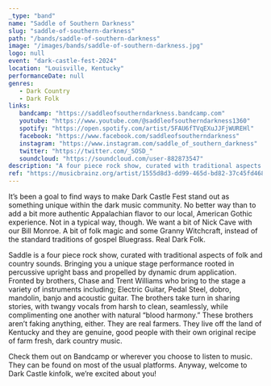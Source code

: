 ```yaml
---
_type: "band"
name: "Saddle of Southern Darkness"
slug: "saddle-of-southern-darkness"
path: "/bands/saddle-of-southern-darkness"
image: "/images/bands/saddle-of-southern-darkness.jpg"
logo: null
event: "dark-castle-fest-2024"
location: "Louisville, Kentucky"
performanceDate: null
genres:
   - Dark Country
   - Dark Folk
links:
   bandcamp: "https://saddleofsoutherndarkness.bandcamp.com"
   youtube: "https://www.youtube.com/@saddleofsoutherndarkness1360"
   spotify: "https://open.spotify.com/artist/5FAU6fTVqEXuJJFjWUREHl"
   facebook: "https://www.facebook.com/saddleofsoutherndarkness"
   instagram: "https://www.instagram.com/saddle_of_southern_darkness"
   twitter: "https://twitter.com/_SOSD_"
   soundcloud: "https://soundcloud.com/user-882873547"
description: "A four piece rock show, curated with traditional aspects of folk and country sounds."
ref: "https://musicbrainz.org/artist/1555d8d3-dd99-465d-bd82-37c45fd468bd"
---
```


It’s been a goal to find ways to make Dark Castle Fest stand out as something unique within the dark music community.
No better way than to add a bit more authentic Appalachian flavor to our local, American Gothic experience.
Not in a typical way, though.
We want a bit of Nick Cave with our Bill Monroe.
A bit of folk magic and some Granny Witchcraft, instead of the standard traditions of gospel Bluegrass.
Real Dark Folk.

Saddle is a four piece rock show, curated with traditional aspects of folk and country sounds. Bringing you a unique stage performance rooted in percussive upright bass and propelled by dynamic drum application. Fronted by brothers, Chase and Trent Williams who bring to the stage a variety of instruments including; Electric Guitar, Pedal Steel, dobro, mandolin, banjo and acoustic guitar. The brothers take turn in sharing stories, with twangy vocals from harsh to clean, seamlessly, while complimenting one another with natural “blood harmony.”
These brothers aren’t faking anything, either. They are real farmers. They live off the land of Kentucky and they are genuine, good people with their own original recipe of farm fresh, dark country music.

Check them out on Bandcamp or wherever you choose to listen to music. They can be found on most of the usual platforms.
Anyway, welcome to Dark Castle kinfolk, we’re excited about you!
